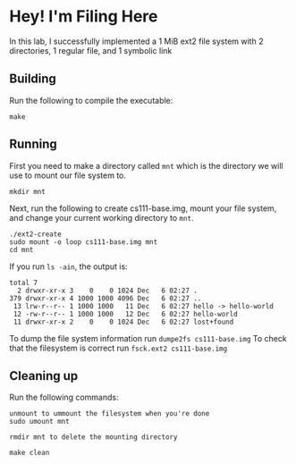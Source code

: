 # Hey! I'm Filing Here

In this lab, I successfully implemented a 1 MiB ext2 file system with 2 directories, 1 regular file, and 1 symbolic link

## Building

Run the following to compile the executable:

```shell
make
```

## Running

First you need to make a directory called `mnt` which is the directory we will use to mount our file system to.
```shell
mkdir mnt
```

Next, run the following to create cs111-base.img, mount your file system, and change your current working directory to `mnt`.

```shell
./ext2-create
sudo mount -o loop cs111-base.img mnt
cd mnt
```

If you run `ls -ain`, the output is:
```shell
total 7
  2 drwxr-xr-x 3    0    0 1024 Dec   6 02:27 .
379 drwxr-xr-x 4 1000 1000 4096 Dec   6 02:27 ..
 13 lrw-r--r-- 1 1000 1000   11 Dec   6 02:27 hello -> hello-world
 12 -rw-r--r-- 1 1000 1000   12 Dec   6 02:27 hello-world
 11 drwxr-xr-x 2    0    0 1024 Dec   6 02:27 lost+found
```
To dump the file system information run `dumpe2fs cs111-base.img`
To check that the filesystem is correct run `fsck.ext2 cs111-base.img`

## Cleaning up

Run the following commands:
```shell
unmount to ummount the filesystem when you're done
sudo umount mnt

rmdir mnt to delete the mounting directory

make clean
```
